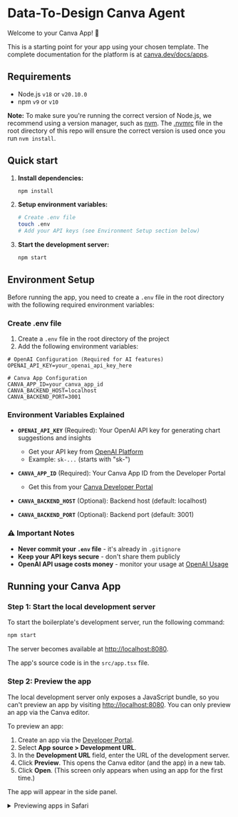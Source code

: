 # Data-To-Design Canva Agent

Welcome to your Canva App! 🎉

This is a starting point for your app using your chosen template. The complete documentation for the platform is at [canva.dev/docs/apps](https://www.canva.dev/docs/apps/).


## Requirements

- Node.js `v18` or `v20.10.0`
- npm `v9` or `v10`

**Note:** To make sure you're running the correct version of Node.js, we recommend using a version manager, such as [nvm](https://github.com/nvm-sh/nvm#intro). The [.nvmrc](/.nvmrc) file in the root directory of this repo will ensure the correct version is used once you run `nvm install`.

## Quick start

1. **Install dependencies:**
   ```bash
   npm install
   ```

2. **Setup environment variables:**
   ```bash
   # Create .env file
   touch .env
   # Add your API keys (see Environment Setup section below)
   ```

3. **Start the development server:**
   ```bash
   npm start
   ```

## Environment Setup

Before running the app, you need to create a `.env` file in the root directory with the following required environment variables:

### Create .env file

1. Create a `.env` file in the root directory of the project
2. Add the following environment variables:

```env
# OpenAI Configuration (Required for AI features)
OPENAI_API_KEY=your_openai_api_key_here

# Canva App Configuration
CANVA_APP_ID=your_canva_app_id
CANVA_BACKEND_HOST=localhost
CANVA_BACKEND_PORT=3001
```

### Environment Variables Explained

- **`OPENAI_API_KEY`** (Required): Your OpenAI API key for generating chart suggestions and insights
  - Get your API key from [OpenAI Platform](https://platform.openai.com/api-keys)
  - Example: `sk-...` (starts with "sk-")

- **`CANVA_APP_ID`** (Required): Your Canva App ID from the Developer Portal
  - Get this from your [Canva Developer Portal](https://www.canva.com/developers/apps)

- **`CANVA_BACKEND_HOST`** (Optional): Backend host (default: localhost)
- **`CANVA_BACKEND_PORT`** (Optional): Backend port (default: 3001)

### ⚠️ Important Notes

- **Never commit your `.env` file** - it's already in `.gitignore`
- **Keep your API keys secure** - don't share them publicly
- **OpenAI API usage costs money** - monitor your usage at [OpenAI Usage](https://platform.openai.com/usage)

## Running your Canva App

### Step 1: Start the local development server

To start the boilerplate's development server, run the following command:

```bash
npm start
```

The server becomes available at <http://localhost:8080>.

The app's source code is in the `src/app.tsx` file.

### Step 2: Preview the app

The local development server only exposes a JavaScript bundle, so you can't preview an app by visiting <http://localhost:8080>. You can only preview an app via the Canva editor.

To preview an app:

1. Create an app via the [Developer Portal](https://www.canva.com/developers/apps).
2. Select **App source > Development URL**.
3. In the **Development URL** field, enter the URL of the development server.
4. Click **Preview**. This opens the Canva editor (and the app) in a new tab.
5. Click **Open**. (This screen only appears when using an app for the first time.)

The app will appear in the side panel.

<details>
  <summary>Previewing apps in Safari</summary>

By default, the development server is not HTTPS-enabled. This is convenient, as there's no need for a security certificate, but it prevents apps from being previewed in Safari.

**Why Safari requires the development server to be HTTPS-enabled?**

Canva itself is served via HTTPS and most browsers prevent HTTPS pages from loading scripts via non-HTTPS connections. Chrome and Firefox make exceptions for local servers, such as `localhost`, but Safari does not, so if you're using Safari, the development server must be HTTPS-enabled.

To learn more, see [Loading mixed-content resources](https://developer.mozilla.org/en-US/docs/Web/Security/Mixed_content#loading_mixed-content_resources).

To preview apps in Safari:

1. Start the development server with HTTPS enabled:

```bash
npm start --use-https
```

2. Navigate to <https://localhost:8080>.
3. Bypass the invalid security certificate warning:
   1. Click **Show details**.
   2. Click **Visit website**.
4. In the Developer Portal, set the app's **Development URL** to <https://localhost:8080>.
5. Click preview (or refresh your app if it's already open).

You need to bypass the invalid security certificate warning every time you start the local server. A similar warning will appear in other browsers (and will need to be bypassed) whenever HTTPS is enabled.

</details>